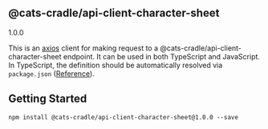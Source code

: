 ## @cats-cradle/api-client-character-sheet

1.0.0

This is an [axios](https://github.com/axios/axios) client for making request to
a @cats-cradle/api-client-character-sheet endpoint. It can be used in both
TypeScript and JavaScript. In TypeScript, the definition should be automatically
resolved via `package.json`
([Reference](http://www.typescriptlang.org/docs/handbook/typings-for-npm-packages.html)).

## Getting Started

```
npm install @cats-cradle/api-client-character-sheet@1.0.0 --save
```
